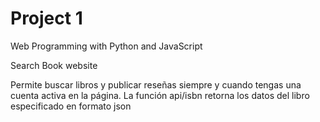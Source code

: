 # Project 1

Web Programming with Python and JavaScript

Search Book website

Permite buscar libros y publicar reseñas siempre y cuando tengas una cuenta activa en la página.
La función api/isbn retorna los datos del libro especificado en formato json 